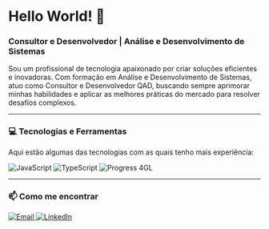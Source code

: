 # Hello World! 👋

### Consultor e Desenvolvedor | Análise e Desenvolvimento de Sistemas

Sou um profissional de tecnologia apaixonado por criar soluções eficientes e inovadoras. Com formação em Análise e Desenvolvimento de Sistemas, atuo como Consultor e Desenvolvedor QAD, buscando sempre aprimorar minhas habilidades e aplicar as melhores práticas do mercado para resolver desafios complexos.

---

### 💻 Tecnologias e Ferramentas

Aqui estão algumas das tecnologias com as quais tenho mais experiência:

<p align="left">
  <img src="https://img.shields.io/badge/JavaScript-F7DF1E?style=for-the-badge&logo=javascript&logoColor=black" alt="JavaScript"/>
  <img src="https://img.shields.io/badge/TypeScript-3178C6?style=for-the-badge&logo=typescript&logoColor=white" alt="TypeScript"/>
  <img src="https://img.shields.io/badge/Progress%204GL-009A44?style=for-the-badge" alt="Progress 4GL"/>
</p>

---

### 📫 Como me encontrar

<p align="left">
  <a href="mailto:kaue.oliveirarodrigues19@gmail.com" target="_blank">
    <img src="https://img.shields.io/badge/Email-D14836?style=for-the-badge&logo=gmail&logoColor=white" alt="Email"/>
  </a>
  <a href="https://www.linkedin.com/in/devkaueolv/" target="_blank">
    <img src="https://img.shields.io/badge/LinkedIn-0A66C2?style=for-the-badge&logo=linkedin&logoColor=white" alt="LinkedIn"/>
  </a>
</p>
